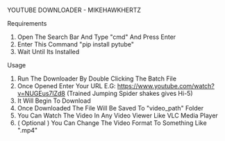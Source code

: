 YOUTUBE DOWNLOADER - MIKEHAWKHERTZ

Requirements

1. Open The Search Bar And Type "cmd" And Press Enter
2. Enter This Command "pip install pytube"
3. Wait Until Its Installed


Usage

1. Run The Downloader By Double Clicking The Batch File
2. Once Opened Enter Your URL E.G: https://www.youtube.com/watch?v=NUGEus7lZd8 (Trained Jumping Spider shakes gives Hi-5)
3. It Will Begin To Download
4. Once Downloaded The File Will Be Saved To "video_path" Folder
5. You Can Watch The Video In Any Video Viewer Like VLC Media Player
6. ( Optional ) You Can Change The Video Format To Something Like ".mp4"
